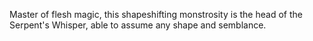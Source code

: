 Master of flesh magic, this shapeshifting monstrosity is the head of the Serpent's Whisper, able to assume any shape and semblance.